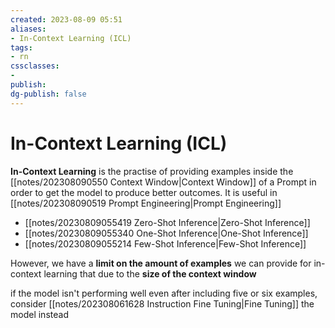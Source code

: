 ```yaml
---
created: 2023-08-09 05:51
aliases: 
- In-Context Learning (ICL)
tags:
- rn
cssclasses:
- 
publish:
dg-publish: false
---
```


<!-- 
tags: 
-->

<!--internal
parent:: [[202308090519 Prompt Engineering]]
child:: [[]]
related:: [[]]
-->

<!--external
- [ ] []()
-->

# In-Context Learning (ICL)

**In-Context Learning** is the practise of providing examples inside the [[notes/202308090550 Context Window|Context Window]] of a Prompt in order to get the model to produce better outcomes. It is useful in [[notes/202308090519 Prompt Engineering|Prompt Engineering]]

- [[notes/20230809055419 Zero-Shot Inference|Zero-Shot Inference]]
- [[notes/20230809055340 One-Shot Inference|One-Shot Inference]]
- [[notes/20230809055214 Few-Shot Inference|Few-Shot Inference]]

However, we have a **limit on the amount of examples** we can provide for in-context learning that due to the **size of the context window**

if the model isn't performing well even after including five or six examples, consider [[notes/202308061628 Instruction Fine Tuning|Fine Tuning]] the model instead


